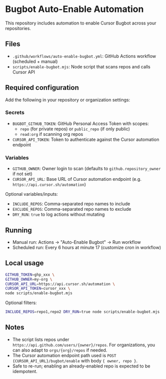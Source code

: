 # Bugbot Auto-Enable Automation

This repository includes automation to enable Cursor Bugbot across your repositories.

## Files

- `.github/workflows/auto-enable-bugbot.yml`: GitHub Actions workflow (scheduled + manual)
- `scripts/enable-bugbot.mjs`: Node script that scans repos and calls Cursor API

## Required configuration

Add the following in your repository or organization settings:

### Secrets

- `BUGBOT_GITHUB_TOKEN`: GitHub Personal Access Token with scopes:
  - `repo` (for private repos) or `public_repo` (if only public)
  - `read:org` if scanning org repos
- `CURSOR_API_TOKEN`: Token to authenticate against the Cursor automation endpoint

### Variables

- `GITHUB_OWNER`: Owner login to scan (defaults to `github.repository_owner` if not set)
- `CURSOR_API_URL`: Base URL of Cursor automation endpoint (e.g. `https://api.cursor.sh/automation`)

Optional variables/inputs:
- `INCLUDE_REPOS`: Comma-separated repo names to include
- `EXCLUDE_REPOS`: Comma-separated repo names to exclude
- `DRY_RUN`: `true` to log actions without mutating

## Running

- Manual run: Actions → "Auto-Enable Bugbot" → Run workflow
- Scheduled run: Every 6 hours at minute 17 (customize cron in workflow)

## Local usage

```bash
GITHUB_TOKEN=ghp_xxx \
GITHUB_OWNER=my-org \
CURSOR_API_URL=https://api.cursor.sh/automation \
CURSOR_API_TOKEN=cursor_xxx \
node scripts/enable-bugbot.mjs
```

Optional filters:

```bash
INCLUDE_REPOS=repo1,repo2 DRY_RUN=true node scripts/enable-bugbot.mjs
```

## Notes

- The script lists repos under `https://api.github.com/users/{owner}/repos`. For organizations, you can also adapt to `orgs/{org}/repos` if needed.
- The Cursor automation endpoint path used is `POST {CURSOR_API_URL}/bugbot/enable` with body `{ owner, repo }`.
- Safe to re-run; enabling an already-enabled repo is expected to be idempotent.